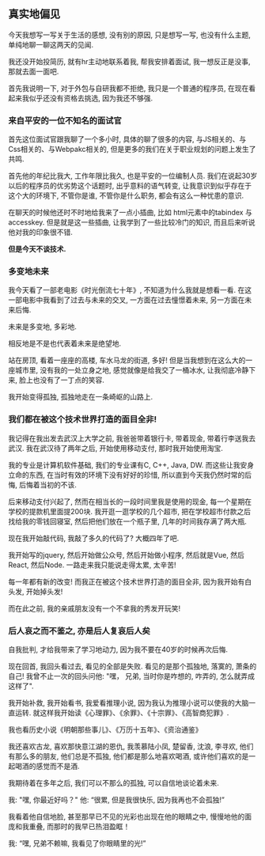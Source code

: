 ## 真实地偏见

今天我想写一写关于生活的感想, 没有别的原因, 只是想写一写, 也没有什么主题, 单纯地聊一聊这两天的见闻.

我还没开始投简历, 就有hr主动地联系着我, 帮我安排着面试, 我一想反正是没事, 那就去面一面吧.

首先我说明一下, 对于外包与自研我都不拒绝, 我只是一个普通的程序员, 在现在看起来我似乎还没有资格去挑选, 因为我还不够强.

### 来自平安的一位不知名的面试官

首先这位面试官跟我聊了一个多小时, 具体的聊了很多的内容, 与JS相关的、与Css相关的、与Webpakc相关的, 但是更多的我们在关于职业规划的问题上发生了共鸣.

首先他的年纪比我大, 工作年限比我久, 也是平安的一位编制人员. 我们在说起30岁以后的程序员的优劣势这个话题时, 出乎意料的语气转变, 让我意识到似乎存在于这个大的环境下, 不管你是谁, 不管你是什么职务, 都会有这么一种忧患的意识.

在聊天的时候他还时不时地给我来了一点小插曲, 比如 html元素中的tabindex 与 accesskey. 但是就是这一些插曲, 让我学到了一些比较冷门的知识, 而且后来听说他对我的印象很不错. 

**但是今天不谈技术.**

### 多变地未来

我今天看了一部老电影《时光倒流七十年》, 不知道为什么我就是想看一看. 在这一部电影中我看到了过去与未来的交叉, 一方面在过去憧憬着未来, 另一方面在未来后悔. 

未来是多变地, 多彩地. 

相反地是不是也代表着未来是绝望地.

站在房顶, 看着一座座的高楼, 车水马龙的街道, 多好! 但是当我想到在这么大的一座城市里, 没有我的一处立身之地, 感觉就像是给我交了一桶冰水, 让我彻底冷静下来, 脸上也没有了一丁点的笑容.

我开始变得孤独, 孤独地走在一条崎岖的山路上.

### 我们都在被这个技术世界打造的面目全非! 

我记得在我出发去武汉上大学之前, 我爸爸带着银行卡, 带着现金, 带着行李送我去武汉. 我在武汉待了两年之后, 开始使用移动支付, 那时我开始使用淘宝.

我的专业是计算机软件基础, 我们的专业课有C, C++, Java, DW. 而这些让我安身立命的东西, 在当时有效的环境下没有好好的珍惜, 所以直到今天我仍然时常的后悔, 后悔着当初的不该. 

后来移动支付兴起了, 然而在相当长的一段时间里我是使用的现金, 每一个星期在学校的提款机里面提200块. 我开逛一逛学校的几个超市, 把在学校超市付款之后找给我的零钱回寝室, 然后把他们放在一个瓶子里, 几年的时间我存满了两大瓶.

现在我开始敲代码, 我敲了多久的代码了? 大概四年了吧. 

我开始写的jquery, 然后开始做公众号, 然后开始做小程序, 然后就是Vue, 然后React, 然后Node. 一路走来我只能说走得太累, 太辛苦!

每一年都有新的改变! 而我正在被这个技术世界打造的面目全非, 因为我开始有白头发, 开始掉头发! 

而在此之前, 我的亲戚朋友没有一个不拿我的秀发开玩笑!

### 后人哀之而不鉴之, 亦是后人复哀后人矣

自我批判, 才给我带来了学习地动力, 因为我不要在40岁的时候再次后悔.

现在回首, 我回头看过去, 看见的全部是失败. 看见的是那个孤独地, 落寞的, 萧条的自己! 我曾不止一次的回头问他: "嘿， 兄弟, 当时你是咋想的, 咋弄的, 怎么就弄成这样了".

我开始补救, 我开始看书, 我爱看推理小说, 因为我认为推理小说可以使我的大脑一直运转. 就这样我开始读《心理罪》、《余罪》、《十宗罪》、《高智商犯罪》.

我也看历史小说《明朝那些事儿》、《万历十五年》、《资治通鉴》

我还喜欢古龙, 喜欢那快意江湖的恩仇, 我羡慕陆小凤, 楚留香, 沈浪, 李寻欢, 他们有那么多的朋友, 他们总是不孤独, 他们都是那么地喜欢喝酒, 或许他们喜欢的是一起喝酒的感觉而不是酒.

我期待着在多年之后, 我们可以不那么的孤独, 可以自信地谈论着未来. 

我: "嘿, 你最近好吗？"
他: “很累, 但是我很快乐, 因为我再也不会孤独!”

我看着他自信地脸, 甚至那早已不见的光彩也出现在他的眼睛之中, 慢慢地他的面庞和我重叠, 而那时的我早已热泪盈眶！

我: “嘿, 兄弟不赖嘛, 我看见了你眼睛里的光!”